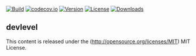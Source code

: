 [![Build](https://api.travis-ci.org/tao-zeng/devlevel.svg?branch=master)](https://travis-ci.org/tao-zeng/devlevel)
[![codecov.io](https://codecov.io/github/tao-zeng/devlevel/coverage.svg?branch=master)](https://codecov.io/github/tao-zeng/devlevel?branch=master)
[![Version](https://img.shields.io/npm/v/devlevel.svg)](https://npmjs.org/package/devlevel)
[![License](https://img.shields.io/npm/l/devlevel.svg)](https://npmjs.org/package/devlevel)
[![Downloads](https://img.shields.io/npm/dt/devlevel.svg)](https://npmjs.org/package/devlevel)

## devlevel ###

This content is released under the (http://opensource.org/licenses/MIT) MIT License.
